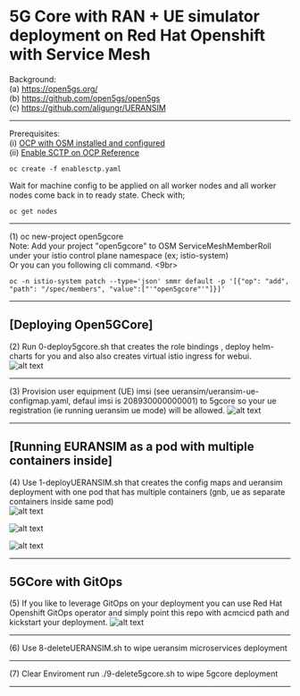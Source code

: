 # 5G Core with RAN + UE simulator deployment on Red Hat Openshift with Service Mesh<br>

Background: <br>
(a) https://open5gs.org/ <br>
(b) https://github.com/open5gs/open5gs <br>
(c) https://github.com/aligungr/UERANSIM <br>

----
Prerequisites: <br>
(i) [OCP with OSM installed and configured](https://docs.openshift.com/container-platform/4.7/service_mesh/v1x/installing-ossm.html)<br>
(ii) [Enable SCTP on OCP Reference](https://docs.openshift.com/container-platform/4.7/networking/using-sctp.html#nw-sctp-enabling_using-sctp)
```
oc create -f enablesctp.yaml

```
Wait for machine config to be applied on all worker nodes and all worker nodes come back in to ready state. Check with; 
```
oc get nodes
```

----
(1) oc new-project open5gcore<br>
Note: Add your project "open5gcore" to OSM ServiceMeshMemberRoll under your istio control plane namespace (ex; istio-system)<br>
Or you can you following cli command. <9br>
```
oc -n istio-system patch --type='json' smmr default -p '[{"op": "add", "path": "/spec/members", "value":["'"open5gcore"'"]}]'
```

----
## [Deploying Open5GCore] 
(2) Run 0-deploy5gcore.sh that creates the role bindings , deploy helm-charts for you and also also creates virtual istio ingress for webui. <br>
![alt text](https://raw.githubusercontent.com/fenar/cnvopen5gcore/main/pics/Open5GCoreServiceMesh2.png)<br>

----
(3) Provision user equipment (UE) imsi (see ueransim/ueransim-ue-configmap.yaml, defaul imsi is 208930000000001) to 5gcore so your ue registration (ie running ueransim ue mode) will be allowed.
![alt text](https://raw.githubusercontent.com/fenar/cnvopen5gcore/main/pics/Open5GSWebUI.png)<br>

----
## [Running EURANSIM as a pod with multiple containers inside] 
(4) Use 1-deployUERANSIM.sh that creates the config maps and ueransim deployment with one pod that has multiple containers (gnb, ue as separate containers inside same pod) <br>
![alt text](https://raw.githubusercontent.com/fenar/cnvopen5gcore/main/pics/ueransim-pod.png)<br>

![alt text](https://raw.githubusercontent.com/fenar/cnvopen5gcore/main/pics/ueransim-gnb-cont.png)<br>

![alt text](https://raw.githubusercontent.com/fenar/cnvopen5gcore/main/pics/ueransim-ue-cont.png)<br>

----
## 5GCore with GitOps

(5) If you like to leverage GitOps on your deployment you can use Red Hat Openshift GitOps operator and simply point this repo with acmcicd path and kickstart your deployment.
![alt text](https://raw.githubusercontent.com/fenar/cnvopen5gcore/main/pics/argo.png)<br>

----
(6) Use 8-deleteUERANSIM.sh to wipe ueransim microservices deployment

----

(7) Clear Enviroment run ./9-delete5gcore.sh to wipe 5gcore deployment<br> 

----

